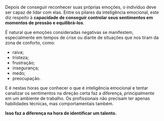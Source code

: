 Depois de conseguir reconhecer suas próprias emoções, o indivíduo deve ser capaz de lidar com elas. Entre os pilares da inteligência emocional, este diz respeito à **capacidade de conseguir controlar seus sentimentos em momentos de pressão e equilibrá-los**. 

É natural que emoções consideradas negativas se manifestem, especialmente em tempos de crise ou diante de situações que nos tiram da zona de conforto, como:

- raiva;
- tristeza;
- frustração;
- insegurança;
- medo;
- preocupação.

E é nestas horas que conhecer o que é inteligência emocional e tentar canalizar os sentimentos na direção certa faz a diferença, principalmente em um ambiente de trabalho. Os profissionais não precisam ter apenas habilidades técnicas, mas comportamentais também.

**Isso faz a diferença na hora de identificar um talento.**